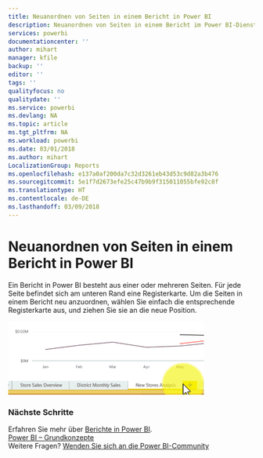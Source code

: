 ```yaml
---
title: Neuanordnen von Seiten in einem Bericht in Power BI
description: Neuanordnen von Seiten in einem Bericht im Power BI-Dienst und in Power BI Desktop
services: powerbi
documentationcenter: ''
author: mihart
manager: kfile
backup: ''
editor: ''
tags: ''
qualityfocus: no
qualitydate: ''
ms.service: powerbi
ms.devlang: NA
ms.topic: article
ms.tgt_pltfrm: NA
ms.workload: powerbi
ms.date: 03/01/2018
ms.author: mihart
LocalizationGroup: Reports
ms.openlocfilehash: e137a0af200da7c32d3261eb43d53c9d82a3b476
ms.sourcegitcommit: 5e1f7d2673efe25c47b9b9f315011055bfe92c8f
ms.translationtype: HT
ms.contentlocale: de-DE
ms.lasthandoff: 03/09/2018
---
```

# <a name="reorder-pages-in-a-report-in-power-bi"></a>Neuanordnen von Seiten in einem Bericht in Power BI
Ein Bericht in Power BI besteht aus einer oder mehreren Seiten.  Für jede Seite befindet sich am unteren Rand eine Registerkarte.  Um die Seiten in einem Bericht neu anzuordnen, wählen Sie einfach die entsprechende Registerkarte aus, und ziehen Sie sie an die neue Position.

![Video](media/service-report-reorder-pages/reorder.gif)

### <a name="next-steps"></a>Nächste Schritte
Erfahren Sie mehr über [Berichte in Power BI](service-reports.md).  
[Power BI – Grundkonzepte](service-basic-concepts.md)  
Weitere Fragen? [Wenden Sie sich an die Power BI-Community](http://community.powerbi.com/)

